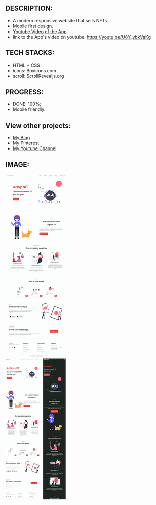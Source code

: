 ## DESCRIPTION:
- A modern responsive website that sells NFTs.
- Mobile first design.
- [Youtube Video of the App](https://youtu.be/U8Y_ybkVaKg)
- link to the App's video on youtube: https://youtu.be/U8Y_ybkVaKg

## TECH STACKS:
- HTML + CSS
- icons: Boxicons.com
- scroll: ScrollRevealjs.org

## PROGRESS:
- DONE: 100%;
- Mobile friendly.

## View other projects:
- [My Blog](https://hashnode.com/@marizoo)
- [My Pinterest](https://pin.it/16vGwjy)
- [My Youtube Channel](https://www.youtube.com/channel/UCfkbnM9WvHD3mjecBiGHCBQ/playlists)

## IMAGE:
![Screenshot of the App](./screenshots/css-11-nft-all-sm.jpg)

